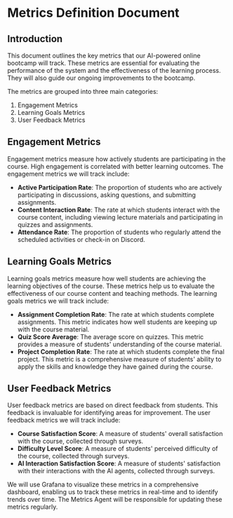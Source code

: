 # Metrics Definition Document

## Introduction

This document outlines the key metrics that our AI-powered online bootcamp will track. These metrics are essential for evaluating the performance of the system and the effectiveness of the learning process. They will also guide our ongoing improvements to the bootcamp.

The metrics are grouped into three main categories:

1. Engagement Metrics
2. Learning Goals Metrics
3. User Feedback Metrics

## Engagement Metrics

Engagement metrics measure how actively students are participating in the course. High engagement is correlated with better learning outcomes. The engagement metrics we will track include:

- **Active Participation Rate**: The proportion of students who are actively participating in discussions, asking questions, and submitting assignments.
- **Content Interaction Rate**: The rate at which students interact with the course content, including viewing lecture materials and participating in quizzes and assignments.
- **Attendance Rate**: The proportion of students who regularly attend the scheduled activities or check-in on Discord.

## Learning Goals Metrics

Learning goals metrics measure how well students are achieving the learning objectives of the course. These metrics help us to evaluate the effectiveness of our course content and teaching methods. The learning goals metrics we will track include:

- **Assignment Completion Rate**: The rate at which students complete assignments. This metric indicates how well students are keeping up with the course material.
- **Quiz Score Average**: The average score on quizzes. This metric provides a measure of students' understanding of the course material.
- **Project Completion Rate**: The rate at which students complete the final project. This metric is a comprehensive measure of students' ability to apply the skills and knowledge they have gained during the course.

## User Feedback Metrics

User feedback metrics are based on direct feedback from students. This feedback is invaluable for identifying areas for improvement. The user feedback metrics we will track include:

- **Course Satisfaction Score**: A measure of students' overall satisfaction with the course, collected through surveys.
- **Difficulty Level Score**: A measure of students' perceived difficulty of the course, collected through surveys.
- **AI Interaction Satisfaction Score**: A measure of students' satisfaction with their interactions with the AI agents, collected through surveys.

We will use Grafana to visualize these metrics in a comprehensive dashboard, enabling us to track these metrics in real-time and to identify trends over time. The Metrics Agent will be responsible for updating these metrics regularly.
